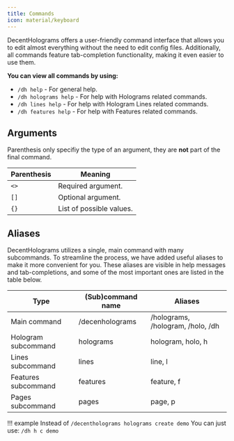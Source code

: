 ```yaml
---
title: Commands
icon: material/keyboard
---
```


DecentHolograms offers a user-friendly command interface that allows you to edit almost everything without the need to edit config files. Additionally, all commands feature tab-completion functionality, making it even easier to use them.

**You can view all commands by using:**

- `/dh help` - For general help.
- `/dh holograms help` - For help with Holograms related commands.
- `/dh lines help` - For help with Hologram Lines related commands.
- `/dh features help` - For help with Features related commands.

## Arguments

Parenthesis only specifiy the type of an argument, they are **not** part of the final command.

| Parenthesis | Meaning                  |
|-------------|--------------------------|
| `<>`        | Required argument.       |
| `[]`        | Optional argument.       |
| `{}`        | List of possible values. |

## Aliases

DecentHolograms utilizes a single, main command with many subcommands. To streamline the process, we have added useful aliases to make it more convenient for you. These aliases are visible in help messages and tab-completions, and some of the most important ones are listed in the table below.

| Type                | (Sub)command name | Aliases                           |
|---------------------|-------------------|-----------------------------------|
| Main command        | /decenholograms   | /holograms, /hologram, /holo, /dh |
| Hologram subcommand | holograms         | hologram, holo, h                 |
| Lines subcommand    | lines             | line, l                           |
| Features subcommand | features          | feature, f                        |
| Pages subcommand    | pages             | page, p                           |

!!! example
    Instead of
    ```
    /decentholograms holograms create demo
    ```
    You can just use:
    ```
    /dh h c demo
    ```